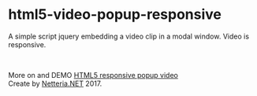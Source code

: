 # html5-video-popup-responsive
A simple script jquery embedding a video clip in a modal window. Video is responsive.

<br />


More on and DEMO [HTML5 responsive popup video](https://netteria.net/html5-video-popup-jquery/105/)<br>
Create by [Netteria.NET](https://netteria.net) 2017.
